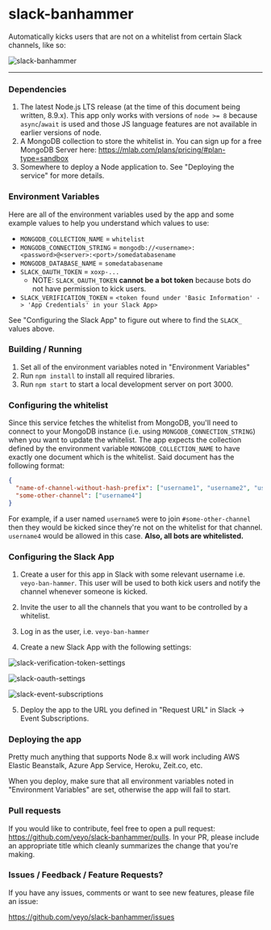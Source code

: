 # slack-banhammer
Automatically kicks users that are not on a whitelist from certain Slack channels, like so:

![slack-banhammer](https://github.com/veyo/slack-banhammer/raw/master/slack-banhammer.png "An example of the message you see when someone gets banned from a channel")
___

### Dependencies
1. The latest Node.js LTS release (at the time of this document being written, 8.9.x). This app only works with versions of `node >= 8` because `async`/`await` is used and those JS language features are not available in earlier versions of node.
1. A MongoDB collection to store the whitelist in. You can sign up for a free MongoDB Server here: https://mlab.com/plans/pricing/#plan-type=sandbox
1. Somewhere to deploy a Node application to. See "Deploying the service" for more details.

### Environment Variables
Here are all of the environment variables used by the app and some example values to help you understand which values to use:
* `MONGODB_COLLECTION_NAME` = `whitelist`
* `MONGODB_CONNECTION_STRING` = `mongodb://<username>:<password>@<server>:<port>/somedatabasename`
* `MONGODB_DATABASE_NAME` = `somedatabasename`
* `SLACK_OAUTH_TOKEN` = `xoxp-...`
  * NOTE: `SLACK_OAUTH_TOKEN` **cannot be a bot token** because bots do not have permission to kick users.
* `SLACK_VERIFICATION_TOKEN` = `<token found under 'Basic Information' -> 'App Credentials' in your Slack App>`

See "Configuring the Slack App" to figure out where to find the `SLACK_` values above.

### Building / Running
1. Set all of the environment variables noted in "Environment Variables"
1. Run `npm install` to install all required libraries.
1. Run `npm start` to start a local development server on port 3000.

### Configuring the whitelist
Since this service fetches the whitelist from MongoDB, you'll need to connect to your MongoDB instance (i.e. using `MONGODB_CONNECTION_STRING`) when you want to update the whitelist. The app expects the collection defined by the environment variable `MONGODB_COLLECTION_NAME` to have exactly one document which is the whitelist. Said document has the following format:
```json
{
  "name-of-channel-without-hash-prefix": ["username1", "username2", "usernamen"],
  "some-other-channel": ["username4"]
}
```

For example, if a user named `username5` were to join `#some-other-channel` then they would be kicked since they're not on the whitelist for that channel. `username4` would be allowed in this case. **Also, all bots are whitelisted.**

### Configuring the Slack App
1. Create a user for this app in Slack with some relevant username i.e. `veyo-ban-hammer`. This user will be used to both kick users and notify the channel whenever someone is kicked.
2. Invite the user to all the channels that you want to be controlled by a whitelist.

3. Log in as the user, i.e. `veyo-ban-hammer`
4. Create a new Slack App with the following settings:

![slack-verification-token-settings](https://github.com/veyo/slack-banhammer/raw/master/slack-verification-token.png "Slack Verification Token Settings")

![slack-oauth-settings](https://github.com/veyo/slack-banhammer/raw/master/slack-oauth.png "Slack OAuth Settings")

![slack-event-subscriptions](https://github.com/veyo/slack-banhammer/raw/master/slack-event-subscriptions.png "Slack Event Subscriptions")

5. Deploy the app to the URL you defined in "Request URL" in Slack -> Event Subscriptions.

### Deploying the app
Pretty much anything that supports Node 8.x will work including AWS Elastic Beanstalk, Azure App Service, Heroku, Zeit.co, etc.

When you deploy, make sure that all environment variables noted in "Environment Variables" are set, otherwise the app will fail to start.

### Pull requests

If you would like to contribute, feel free to open a pull request: https://github.com/veyo/slack-banhammer/pulls. In your PR, please include an appropriate title which cleanly summarizes the change that you're making.

### Issues / Feedback / Feature Requests?

If you have any issues, comments or want to see new features, please file an issue:

https://github.com/veyo/slack-banhammer/issues
